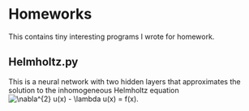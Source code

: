 # Homeworks
 This contains tiny interesting programs I wrote for homework.

## Helmholtz.py
 This is a neural network with two hidden layers that approximates the solution to the inhomogeneous Helmholtz equation ![\nabla^{2} u(x) - \lambda u(x) = f(x)](https://render.githubusercontent.com/render/math?math=%5Cnabla%5E%7B2%7D%20u(x)%20-%20%5Clambda%20u(x)%20%3D%20f(x)).

